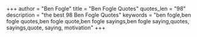 +++
author = "Ben Fogle"
title = "Ben Fogle Quotes"
quotes_len = "98"
description = "the best 98 Ben Fogle Quotes"
keywords = "ben fogle,ben fogle quotes,ben fogle quote,ben fogle sayings,ben fogle saying,quotes, sayings,quote, saying, motivation"
+++
